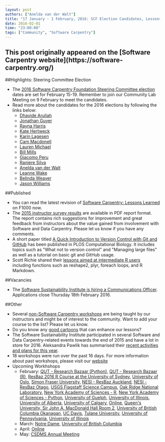 ```yaml
---
layout: post
authors: ["Anelda van der Walt"]
title: "17 January - 1 February, 2016: SCF Election Candidates, Lessons Learned, Instructor Survey Results, and an Intermediate R Lesson"
date: 2016-02-01
time: "23:00:00"
tags: ["Community", "Software Carpentry"]
---
```


<h2>This post originally appeared on the [Software Carpentry website](https://software-carpentry.org/)</h2>

##Highlights: Steering Committee Election
* The [2016 Software Carpentry Foundation Steering Committee election]({{page.baseurl}}/blog/2016/01/election-candidates.html) dates are set for February 15-19. Remember to join our Community Lab Meeting on 9 February to meet the candidates. 
* Read more about the candidates for the 2016 elections by following the links below:
  * [Dhavide Aruliah]({{page.baseurl}}/blog/2016/01/D-Aruliah-SWC-Steering-Committee.html)
  * [Jonathan Guyer]({{page.baseurl}}/blog/2016/01/steering-guyer.html)
  * [Rayna Harris]({{page.baseurl}}/blog/2016/01/steering-harris.html)
  * [Kate Hertweck]({{page.baseurl}}/blog/2016/01/steering-Hertweck.html)
  * [Karin Lagesen]({{page.baseurl}}/blog/2016/01/lagesen-steering-committee.html)
  * [Cam Macdonell]({{page.baseurl}}/blog/2016/01/macdonell.html)
  * [Lauren Michael]({{page.baseurl}}/blog/2016/01/steering-lauren-michael.html)
  * [Bill Mills]({{page.baseurl}}/blog/2016/01/steeringbillmills.html)
  * [Giacomo Peru]({{page.baseurl}}/blog/2016/01/giacomoperu.html)
  * [Raniere Silva]({{page.baseurl}}/blog/2016/01/steering-raniere-silva.html)
  * [Anelda van der Walt]({{page.baseurl}}/blog/2016/01/steering-anelda.html)
  * [Leanne Wake]({{page.baseurl}}/blog/2016/01/steeringleannewake.html)
  * [Belinda Weaver]({{page.baseurl}}/blog/2015/12/scf-nomination-weaver.html)
  * [Jason Williams]({{page.baseurl}}/blog/2016/01/election-jason-williams.html)

##Published
* You can read the latest revision of [Software Carpentry: Lessons Learned]({{page.baseurl}}/blog/2016/01/new-version-of-lessons-learned.html) on F1000 now. 
* The [2015 instructor survey results]({{page.baseurl}}/blog/2016/01/instructor-survey.html) are available in PDF report format. The report contains rich suggestions for improvement and great feedback from instructors about the value gained from involvement with Software and Data Carpentry. Please let us know if you have any comments.
* A short paper titled [A Quick Introduction to Version Control with Git and GitHub]({{page.baseurl}}/blog/2016/01/plos-git-paper.html) has been published in PLOS Computational Biology. It includes topics such as "What not to version control" and "Managing large files" as well as a tutorial on basic git and GitHub usage.
* Scott Richie shared their [lessons aimed at intermediate R users]({{page.baseurl}}/blog/2016/01/intermediate-r-materials.html) including functions such as reshape2, plyr, foreach loops, and R Markdown.

##Vacancies
* The [Software Sustainability Institute is hiring a Communications Officer]({{page.baseurl}}/blog/2016/02/ssi-job.html). Applications close Thursday 18th February 2016.

##Other
* Several [non-Software Carpentry workshops]({{page.baseurl}}/blog/2016/01/elsewhere-on-the-web.html) are being taught by our instructors and might be of interest to the community. Want to add your course to the list?  Please let us know.
* Do you know any [good cartoons]({{page.baseurl}}/blog/2016/01/asking-for-cartoons.html) that can enhance our lessons?
* The Software Sustainability Institute participated in several Software and Data Carpentry-related events towards the end of 2015 and have a lot in store for 2016. Aleksandra Pawlik has summarised their [recent activities and plans for this year](http://www.software.ac.uk/node/1855).
* 18 workshops were run over the past 16 days. For more information about past workshops, please visit our [website]({{page.baseurl}}/workshops/past/) 
* Upcoming Workhshops
  * February:
    [QUT - Research Bazaar (Python)](https://bio-swc-bne.github.io/2016-02-01-BrisbaneResBaz-Python/),
    [QUT - Research Bazaar (R)](https://bio-swc-bne.github.io/2016-02-01-BrisbaneResBaz-R/),
    [ResBaz 2016 R Course at the University of Sydney](https://fpheld.github.io/2016-02-01-ResBaz-Sydney-RBeginner/),
    [University of Oslo](https://uio-carpentry.github.io/2016-02-01-Oslo/),
    [Simon Fraser University](http://bgran.de/2016-02-02-SFU/),
    [NESI - ResBaz Auckland](https://nesi.github.io/2016-02-02-auckland/),
    [NESI - ResBaz Otago](https://nesi.github.io/2016-02-02-otago/),
    [USGS Flagstaff Science Campus](https://mperignon.github.io/2016-02-04-flagstaff/),
    [Oak Ridge National Laboratory](http://karinlag.github.io//2016-02-04-ORNL/),
    [New York Academy of Sciences - R](https://laurajanegraham.github.io/2016-02-05-nyas-r/),
    [New York Academy of Sciences - Python](https://jasonjwilliamsny.github.io/2016-02-05-nyas-python/),
    [University of Guelph](https://computecanada.github.io/2016-02-06-uguelph/),
    [University of Illinois](https://uiuc-cse.github.io/2016-02-08-NCSA/),
    [University of Alberta](https://computecanada.github.io/2016-02-16-ualberta/),
    [University of Calgary](https://computecanada.github.io/2016-02-18-ucalgary/),
    [Online](https://swcarpentry.github.io/2016-02-16-training-online/),
    [Queen's University, Sir John A. MacDonald Hall Room 2](https://haschmi.github.io/2016-02-17-queens/),
    [University of British Columbia Okanagan](https://computecanada.github.io/2016-02-22-ubco/),
    [UC Davis](https://swcarpentry.github.io/2016-02-22-training-ucdavis/),
    [Tulane University](https://hnakhoul.github.io/2016-02-22-tulane/),
    [University of Pennsylvania](https://maneesha.github.io/2016-02-22-upenn/),
    [University of Illinois](https://uiuc-cse.github.io/2016-02-25-NCSA/)
  * March:
    [Notre Dame](https://fmichonneau.github.io/2016-03-07-notre-dame/),
    [University of British Columbia](https://computecanada.github.io/2016-03-12-ubc/)
  * April:
    [Online](https://swcarpentry.github.io/2016-04-13-training-online/)
  * May:
    [CSDMS Annual Meeting](https://mperignon.github.io/2016-05-16-csdms/)
